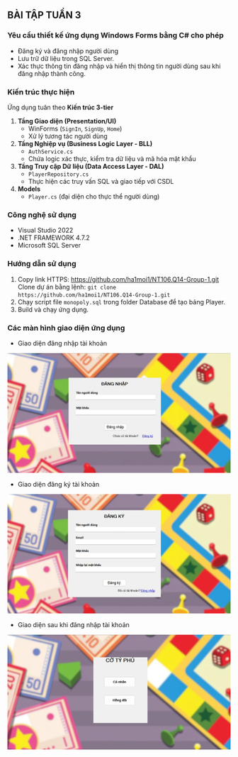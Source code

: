 ## BÀI TẬP TUẦN 3
### Yêu cầu thiết kế ứng dụng Windows Forms bằng C# cho phép
- Đăng ký và đăng nhập người dùng
- Lưu trữ dữ liệu trong SQL Server.
- Xác thực thông tin đăng nhập và hiển thị thông tin người dùng sau khi đăng nhập thành công.

### Kiến trúc thực hiện
Ứng dụng tuân theo **Kiến trúc 3-tier**
1. **Tầng Giao diện (Presentation/UI)**
   - WinForms (`SignIn`, `SignUp`, `Home`)
   - Xử lý tương tác người dùng
2. **Tầng Nghiệp vụ (Business Logic Layer - BLL)**
   - `AuthService.cs`
   - Chứa logic xác thực, kiểm tra dữ liệu và mã hóa mật khẩu
3. **Tầng Truy cập Dữ liệu (Data Access Layer - DAL)**
   - `PlayerRepository.cs`
   - Thực hiện các truy vấn SQL và giao tiếp với CSDL
4. **Models**
   - `Player.cs` (đại diện cho thực thể người dùng)

### Công nghệ sử dụng
- Visual Studio 2022
- .NET FRAMEWORK 4.7.2
- Microsoft SQL Server

### Hướng dẫn sử dụng
1. Copy link HTTPS: https://github.com/ha1moi1/NT106.Q14-Group-1.git
   Clone dự án bằng lệnh: `git clone https://github.com/ha1moi1/NT106.Q14-Group-1.git`
2. Chạy script file `monopoly.sql` trong folder Database để tạo bảng Player.
3. Build và chạy ứng dụng.

### Các màn hình giao diện ứng dụng
- Giao diện đăng nhập tài khoản

![Giao diện đăng nhập tài khoản](../images/SignIn.jpg "Đăng nhập")

- Giao diện đăng ký tài khoản

![Giao diện đăng ký tài khoản](../images/SignUp.jpg "Đăng ký")
  
- Giao diện sau khi đăng nhập tài khoản

![Giao diện sau đăng nhập tài khoản](../images/AfterSignUp.jpg "Sau đăng nhập")
